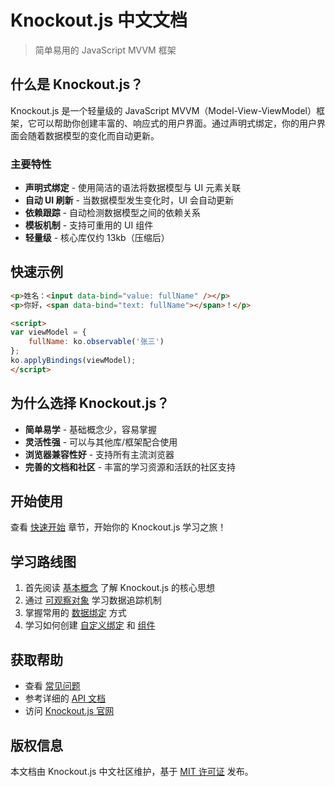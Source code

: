 # Knockout.js 中文文档

> 简单易用的 JavaScript MVVM 框架

## 什么是 Knockout.js？

Knockout.js 是一个轻量级的 JavaScript MVVM（Model-View-ViewModel）框架，它可以帮助你创建丰富的、响应式的用户界面。通过声明式绑定，你的用户界面会随着数据模型的变化而自动更新。

### 主要特性

- **声明式绑定** - 使用简洁的语法将数据模型与 UI 元素关联
- **自动 UI 刷新** - 当数据模型发生变化时，UI 会自动更新
- **依赖跟踪** - 自动检测数据模型之间的依赖关系
- **模板机制** - 支持可重用的 UI 组件
- **轻量级** - 核心库仅约 13kb（压缩后）

## 快速示例

```html
<p>姓名：<input data-bind="value: fullName" /></p>
<p>你好，<span data-bind="text: fullName"></span>！</p>

<script>
var viewModel = {
    fullName: ko.observable('张三')
};
ko.applyBindings(viewModel);
</script>
```

## 为什么选择 Knockout.js？

- **简单易学** - 基础概念少，容易掌握
- **灵活性强** - 可以与其他库/框架配合使用
- **浏览器兼容性好** - 支持所有主流浏览器
- **完善的文档和社区** - 丰富的学习资源和活跃的社区支持

## 开始使用

查看 [快速开始](guide/quickstart.md) 章节，开始你的 Knockout.js 学习之旅！

## 学习路线图

1. 首先阅读 [基本概念](guide/concepts.md) 了解 Knockout.js 的核心思想
2. 通过 [可观察对象](core/observables.md) 学习数据追踪机制
3. 掌握常用的 [数据绑定](bindings/text-appearance.md) 方式
4. 学习如何创建 [自定义绑定](advanced/custom-bindings.md) 和 [组件](advanced/components.md)

## 获取帮助

- 查看 [常见问题](faq.md)
- 参考详细的 [API 文档](api-reference.md)
- 访问 [Knockout.js 官网](http://knockoutjs.com/)

## 版权信息

本文档由 Knockout.js 中文社区维护，基于 [MIT 许可证](https://opensource.org/licenses/MIT) 发布。 